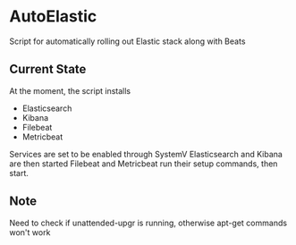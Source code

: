 # AutoElastic
Script for automatically rolling out Elastic stack along with Beats
## Current State  
At the moment, the script installs 
 - Elasticsearch
 - Kibana
 - Filebeat
 - Metricbeat
 
Services are set to be enabled through SystemV
Elasticsearch and Kibana are then started
Filebeat and Metricbeat run their setup commands, then start.

## Note
Need to check if unattended-upgr is running, otherwise apt-get commands won't work
